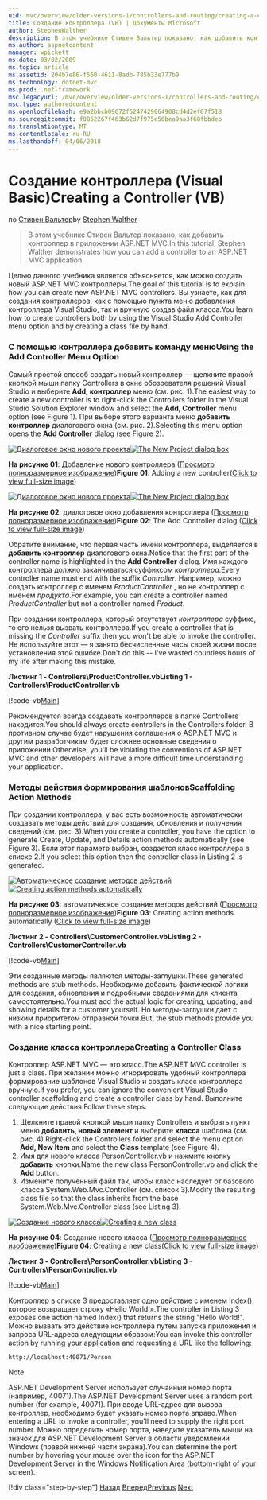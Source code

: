 ```yaml
---
uid: mvc/overview/older-versions-1/controllers-and-routing/creating-a-controller-vb
title: Создание контроллера (VB) | Документы Microsoft
author: StephenWalther
description: В этом учебнике Стивен Вальтер показано, как добавить контроллер в приложении ASP.NET MVC.
ms.author: aspnetcontent
manager: wpickett
ms.date: 03/02/2009
ms.topic: article
ms.assetid: 204b7e86-f560-4611-8adb-785b33e777b9
ms.technology: dotnet-mvc
ms.prod: .net-framework
msc.legacyurl: /mvc/overview/older-versions-1/controllers-and-routing/creating-a-controller-vb
msc.type: authoredcontent
ms.openlocfilehash: e9a2bbcb09672f5247429064908cd4d2ef67f518
ms.sourcegitcommit: f8852267f463b62d7f975e56bea9aa3f68fbbdeb
ms.translationtype: MT
ms.contentlocale: ru-RU
ms.lasthandoff: 04/06/2018
---
```

<a name="creating-a-controller-vb"></a><span data-ttu-id="f48db-103">Создание контроллера (Visual Basic)</span><span class="sxs-lookup"><span data-stu-id="f48db-103">Creating a Controller (VB)</span></span>
====================
<span data-ttu-id="f48db-104">по [Стивен Вальтер](https://github.com/StephenWalther)</span><span class="sxs-lookup"><span data-stu-id="f48db-104">by [Stephen Walther](https://github.com/StephenWalther)</span></span>

> <span data-ttu-id="f48db-105">В этом учебнике Стивен Вальтер показано, как добавить контроллер в приложении ASP.NET MVC.</span><span class="sxs-lookup"><span data-stu-id="f48db-105">In this tutorial, Stephen Walther demonstrates how you can add a controller to an ASP.NET MVC application.</span></span>


<span data-ttu-id="f48db-106">Целью данного учебника является объясняется, как можно создать новый ASP.NET MVC контроллеры.</span><span class="sxs-lookup"><span data-stu-id="f48db-106">The goal of this tutorial is to explain how you can create new ASP.NET MVC controllers.</span></span> <span data-ttu-id="f48db-107">Вы узнаете, как для создания контроллеров, как с помощью пункта меню добавления контроллера Visual Studio, так и вручную создав файл класса.</span><span class="sxs-lookup"><span data-stu-id="f48db-107">You learn how to create controllers both by using the Visual Studio Add Controller menu option and by creating a class file by hand.</span></span>

### <a name="using-the-add-controller-menu-option"></a><span data-ttu-id="f48db-108">С помощью контроллера добавить команду меню</span><span class="sxs-lookup"><span data-stu-id="f48db-108">Using the Add Controller Menu Option</span></span>

<span data-ttu-id="f48db-109">Самый простой способ создать новый контроллер — щелкните правой кнопкой мыши папку Controllers в окне обозревателя решений Visual Studio и выберите **Add, контроллер** меню (см. рис. 1).</span><span class="sxs-lookup"><span data-stu-id="f48db-109">The easiest way to create a new controller is to right-click the Controllers folder in the Visual Studio Solution Explorer window and select the **Add, Controller** menu option (see Figure 1).</span></span> <span data-ttu-id="f48db-110">При выборе этого варианта меню **добавить контроллер** диалогового окна (см. рис. 2).</span><span class="sxs-lookup"><span data-stu-id="f48db-110">Selecting this menu option opens the **Add Controller** dialog (see Figure 2).</span></span>


<span data-ttu-id="f48db-111">[![Диалоговое окно нового проекта](creating-a-controller-vb/_static/image1.jpg)](creating-a-controller-vb/_static/image1.png)</span><span class="sxs-lookup"><span data-stu-id="f48db-111">[![The New Project dialog box](creating-a-controller-vb/_static/image1.jpg)](creating-a-controller-vb/_static/image1.png)</span></span>

<span data-ttu-id="f48db-112">**На рисунке 01**: Добавление нового контроллера ([Просмотр полноразмерное изображение](creating-a-controller-vb/_static/image2.png))</span><span class="sxs-lookup"><span data-stu-id="f48db-112">**Figure 01**: Adding a new controller([Click to view full-size image](creating-a-controller-vb/_static/image2.png))</span></span>


<span data-ttu-id="f48db-113">[![Диалоговое окно нового проекта](creating-a-controller-vb/_static/image2.jpg)](creating-a-controller-vb/_static/image3.png)</span><span class="sxs-lookup"><span data-stu-id="f48db-113">[![The New Project dialog box](creating-a-controller-vb/_static/image2.jpg)](creating-a-controller-vb/_static/image3.png)</span></span>

<span data-ttu-id="f48db-114">**На рисунке 02**: диалоговое окно добавления контроллера ([Просмотр полноразмерное изображение](creating-a-controller-vb/_static/image4.png))</span><span class="sxs-lookup"><span data-stu-id="f48db-114">**Figure 02**: The Add Controller dialog ([Click to view full-size image](creating-a-controller-vb/_static/image4.png))</span></span>


<span data-ttu-id="f48db-115">Обратите внимание, что первая часть имени контроллера, выделяется в **добавить контроллер** диалогового окна.</span><span class="sxs-lookup"><span data-stu-id="f48db-115">Notice that the first part of the controller name is highlighted in the **Add Controller** dialog.</span></span> <span data-ttu-id="f48db-116">Имя каждого контроллера должно заканчиваться суффиксом *контроллера*.</span><span class="sxs-lookup"><span data-stu-id="f48db-116">Every controller name must end with the suffix *Controller*.</span></span> <span data-ttu-id="f48db-117">Например, можно создать контроллер с именем *ProductController* , но не контроллер с именем *продукта*.</span><span class="sxs-lookup"><span data-stu-id="f48db-117">For example, you can create a controller named *ProductController* but not a controller named *Product*.</span></span>


<span data-ttu-id="f48db-118">При создании контроллера, который отсутствует *контроллера* суффикс, то его нельзя вызвать контроллера.</span><span class="sxs-lookup"><span data-stu-id="f48db-118">If you create a controller that is missing the *Controller* suffix then you won't be able to invoke the controller.</span></span> <span data-ttu-id="f48db-119">Не используйте этот — я занято бесчисленные часы своей жизни после установления этой ошибке.</span><span class="sxs-lookup"><span data-stu-id="f48db-119">Don't do this -- I've wasted countless hours of my life after making this mistake.</span></span>


<span data-ttu-id="f48db-120">**Листинг 1 - Controllers\ProductController.vb**</span><span class="sxs-lookup"><span data-stu-id="f48db-120">**Listing 1 - Controllers\ProductController.vb**</span></span>

[!code-vb[Main](creating-a-controller-vb/samples/sample1.vb)]

<span data-ttu-id="f48db-121">Рекомендуется всегда создавать контроллеров в папке Controllers находится.</span><span class="sxs-lookup"><span data-stu-id="f48db-121">You should always create controllers in the Controllers folder.</span></span> <span data-ttu-id="f48db-122">В противном случае будет нарушения соглашения о ASP.NET MVC и другим разработчикам будет сложнее основные сведения о приложении.</span><span class="sxs-lookup"><span data-stu-id="f48db-122">Otherwise, you'll be violating the conventions of ASP.NET MVC and other developers will have a more difficult time understanding your application.</span></span>

### <a name="scaffolding-action-methods"></a><span data-ttu-id="f48db-123">Методы действия формирования шаблонов</span><span class="sxs-lookup"><span data-stu-id="f48db-123">Scaffolding Action Methods</span></span>

<span data-ttu-id="f48db-124">При создании контроллера, у вас есть возможность автоматически создавать методы действий для создания, обновления и получения сведений (см. рис. 3).</span><span class="sxs-lookup"><span data-stu-id="f48db-124">When you create a controller, you have the option to generate Create, Update, and Details action methods automatically (see Figure 3).</span></span> <span data-ttu-id="f48db-125">Если этот параметр выбран, создается класс контроллера в списке 2.</span><span class="sxs-lookup"><span data-stu-id="f48db-125">If you select this option then the controller class in Listing 2 is generated.</span></span>


<span data-ttu-id="f48db-126">[![Автоматическое создание методов действий](creating-a-controller-vb/_static/image3.jpg)](creating-a-controller-vb/_static/image5.png)</span><span class="sxs-lookup"><span data-stu-id="f48db-126">[![Creating action methods automatically](creating-a-controller-vb/_static/image3.jpg)](creating-a-controller-vb/_static/image5.png)</span></span>

<span data-ttu-id="f48db-127">**На рисунке 03**: автоматическое создание методов действий ([Просмотр полноразмерное изображение](creating-a-controller-vb/_static/image6.png))</span><span class="sxs-lookup"><span data-stu-id="f48db-127">**Figure 03**: Creating action methods automatically ([Click to view full-size image](creating-a-controller-vb/_static/image6.png))</span></span>


<span data-ttu-id="f48db-128">**Листинг 2 - Controllers\CustomerController.vb**</span><span class="sxs-lookup"><span data-stu-id="f48db-128">**Listing 2 - Controllers\CustomerController.vb**</span></span>

[!code-vb[Main](creating-a-controller-vb/samples/sample2.vb)]

<span data-ttu-id="f48db-129">Эти созданные методы являются методы-заглушки.</span><span class="sxs-lookup"><span data-stu-id="f48db-129">These generated methods are stub methods.</span></span> <span data-ttu-id="f48db-130">Необходимо добавить фактической логики для создания, обновления и подробными сведениями для клиента самостоятельно.</span><span class="sxs-lookup"><span data-stu-id="f48db-130">You must add the actual logic for creating, updating, and showing details for a customer yourself.</span></span> <span data-ttu-id="f48db-131">Но методы-заглушки дает с низким приоритетом отправной точки.</span><span class="sxs-lookup"><span data-stu-id="f48db-131">But, the stub methods provide you with a nice starting point.</span></span>

### <a name="creating-a-controller-class"></a><span data-ttu-id="f48db-132">Создание класса контроллера</span><span class="sxs-lookup"><span data-stu-id="f48db-132">Creating a Controller Class</span></span>

<span data-ttu-id="f48db-133">Контроллер ASP.NET MVC — это класс.</span><span class="sxs-lookup"><span data-stu-id="f48db-133">The ASP.NET MVC controller is just a class.</span></span> <span data-ttu-id="f48db-134">При желании можно игнорировать удобный контроллера формирование шаблонов Visual Studio и создать класс контроллера вручную.</span><span class="sxs-lookup"><span data-stu-id="f48db-134">If you prefer, you can ignore the convenient Visual Studio controller scaffolding and create a controller class by hand.</span></span> <span data-ttu-id="f48db-135">Выполните следующие действия.</span><span class="sxs-lookup"><span data-stu-id="f48db-135">Follow these steps:</span></span>

1. <span data-ttu-id="f48db-136">Щелкните правой кнопкой мыши папку Controllers и выбрать пункт меню **добавить, новый элемент** и выберите **класса** шаблона (см. рис. 4).</span><span class="sxs-lookup"><span data-stu-id="f48db-136">Right-click the Controllers folder and select the menu option **Add, New Item** and select the **Class** template (see Figure 4).</span></span>
2. <span data-ttu-id="f48db-137">Имя для нового класса PersonController.vb и нажмите кнопку **добавить** кнопки.</span><span class="sxs-lookup"><span data-stu-id="f48db-137">Name the new class PersonController.vb and click the **Add** button.</span></span>
3. <span data-ttu-id="f48db-138">Измените полученный файл так, чтобы класс наследует от базового класса System.Web.Mvc.Controller (см. список 3).</span><span class="sxs-lookup"><span data-stu-id="f48db-138">Modify the resulting class file so that the class inherits from the base System.Web.Mvc.Controller class (see Listing 3).</span></span>


<span data-ttu-id="f48db-139">[![Создание нового класса](creating-a-controller-vb/_static/image4.jpg)](creating-a-controller-vb/_static/image7.png)</span><span class="sxs-lookup"><span data-stu-id="f48db-139">[![Creating a new class](creating-a-controller-vb/_static/image4.jpg)](creating-a-controller-vb/_static/image7.png)</span></span>

<span data-ttu-id="f48db-140">**На рисунке 04**: Создание нового класса ([Просмотр полноразмерное изображение](creating-a-controller-vb/_static/image8.png))</span><span class="sxs-lookup"><span data-stu-id="f48db-140">**Figure 04**: Creating a new class([Click to view full-size image](creating-a-controller-vb/_static/image8.png))</span></span>


<span data-ttu-id="f48db-141">**Листинг 3 - Controllers\PersonController.vb**</span><span class="sxs-lookup"><span data-stu-id="f48db-141">**Listing 3 - Controllers\PersonController.vb**</span></span>

[!code-vb[Main](creating-a-controller-vb/samples/sample3.vb)]

<span data-ttu-id="f48db-142">Контроллер в списке 3 предоставляет одно действие с именем Index(), которое возвращает строку «Hello World!».</span><span class="sxs-lookup"><span data-stu-id="f48db-142">The controller in Listing 3 exposes one action named Index() that returns the string "Hello World!".</span></span> <span data-ttu-id="f48db-143">Можно вызвать это действие контроллера путем запуска приложения и запроса URL-адреса следующим образом:</span><span class="sxs-lookup"><span data-stu-id="f48db-143">You can invoke this controller action by running your application and requesting a URL like the following:</span></span>

`http://localhost:40071/Person`

> [!NOTE]
> 
> <span data-ttu-id="f48db-144">ASP.NET Development Server использует случайный номер порта (например, 40071).</span><span class="sxs-lookup"><span data-stu-id="f48db-144">The ASP.NET Development Server uses a random port number (for example, 40071).</span></span> <span data-ttu-id="f48db-145">При вводе URL-адрес для вызова контроллер, необходимо будет указать номер порта вправо.</span><span class="sxs-lookup"><span data-stu-id="f48db-145">When entering a URL to invoke a controller, you'll need to supply the right port number.</span></span> <span data-ttu-id="f48db-146">Можно определить номер порта, наведите указатель мыши на значок для ASP.NET Development Server в области уведомлений Windows (правой нижней части экрана).</span><span class="sxs-lookup"><span data-stu-id="f48db-146">You can determine the port number by hovering your mouse over the icon for the ASP.NET Development Server in the Windows Notification Area (bottom-right of your screen).</span></span>
> 
> [!div class="step-by-step"]
> <span data-ttu-id="f48db-147">[Назад](adding-dynamic-content-to-a-cached-page-vb.md)
> [Вперед](creating-an-action-vb.md)</span><span class="sxs-lookup"><span data-stu-id="f48db-147">[Previous](adding-dynamic-content-to-a-cached-page-vb.md)
[Next](creating-an-action-vb.md)</span></span>
